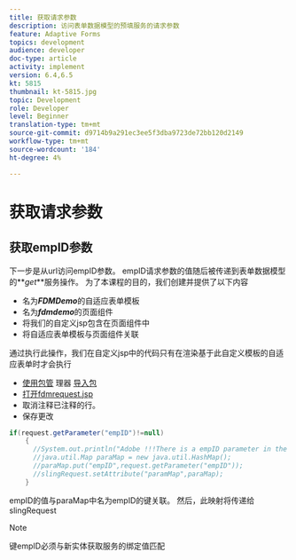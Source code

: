 ```yaml
---
title: 获取请求参数
description: 访问表单数据模型的预填服务的请求参数
feature: Adaptive Forms
topics: development
audience: developer
doc-type: article
activity: implement
version: 6.4,6.5
kt: 5815
thumbnail: kt-5815.jpg
topic: Development
role: Developer
level: Beginner
translation-type: tm+mt
source-git-commit: d9714b9a291ec3ee5f3dba9723de72bb120d2149
workflow-type: tm+mt
source-wordcount: '184'
ht-degree: 4%

---
```


# 获取请求参数

## 获取empID参数

下一步是从url访问empID参数。 empID请求参数的值随后被传递到表单数据模型的&#x200B;**_get_**服务操作。
为了本课程的目的，我们创建并提供了以下内容

* 名为&#x200B;**_FDMDemo_**&#x200B;的自适应表单模板
* 名为&#x200B;**_fdmdemo_**&#x200B;的页面组件
* 将我们的自定义jsp包含在页面组件中
* 将自适应表单模板与页面组件关联

通过执行此操作，我们在自定义jsp中的代码只有在渲染基于此自定义模板的自适应表单时才会执行

* [使用包管](assets/template-page-component.zip) 理器 [导入包](http://localhost:4502/crx/packmgr/index.jsp)
* [打开fdmrequest.jsp](http://localhost:4502/crx/de/index.jsp#/apps/fdmdemo/component/page/fdmdemo/fdmrequest.jsp)
* 取消注释已注释的行。
* 保存更改

```java
if(request.getParameter("empID")!=null)
    {
      //System.out.println("Adobe !!!There is a empID parameter in the request "+request.getParameter("empID"));
      //java.util.Map paraMap = new java.util.HashMap();
      //paraMap.put("empID",request.getParameter("empID"));
      //slingRequest.setAttribute("paramMap",paraMap);
    }
```

empID的值与paraMap中名为empID的键关联。 然后，此映射将传递给slingRequest

>[!NOTE]
>
>键empID必须与新实体获取服务的绑定值匹配
